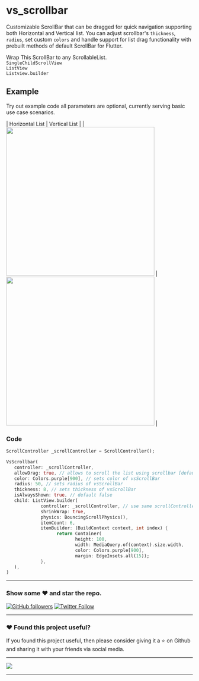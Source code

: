 # vs_scrollbar

Customizable ScrollBar that can be dragged for quick navigation supporting both Horizontal and Vertical list.
You can adjust scrollbar's ```thickness```, ```radius```, set custom ```colors``` and handle support for list drag functionality with prebuilt methods of default ScrollBar for Flutter.

Wrap This ScrollBar to any ScrollableList.  
```SingleChildScrollView```  
```ListView```  
```Listview.builder```

## Example 
Try out example code all parameters are optional, currently serving basic use case scenarios.

|                 Horizontal List                     |                Vertical List                     |
| <img src="https://github.com/VickySalunkhe/vs_scrollbar/blob/main/example/assets/horizontal.webp" width="400"> | <img src="https://github.com/VickySalunkhe/vs_scrollbar/blob/main/example/assets/vertical.webp" width="400"> | 


### Code

```dart
ScrollController _scrollController = ScrollController();

VsScrollbar(
   controller: _scrollController,
   allowDrag: true, // allows to scroll the list using scrollbar [default : true]
   color: Colors.purple[900], // sets color of vsScrollBar
   radius: 50, // sets radius of vsScrollBar
   thickness: 8, // sets thickness of vsScrollBar
   isAlwaysShown: true, // default false
   child: ListView.builder(
             controller: _scrollController, // use same scrollController object to support drag functionality
             shrinkWrap: true,
             physics: BouncingScrollPhysics(),
             itemCount: 6,
             itemBuilder: (BuildContext context, int index) {
                   return Container(
                          height: 100,
                          width: MediaQuery.of(context).size.width,
                          color: Colors.purple[900],
                          margin: EdgeInsets.all(15));
             },
   ),
)
```
---

### Show some :heart: and star the repo.

[![GitHub followers](https://img.shields.io/github/followers/VickySalunkhe.svg?style=social&label=Follow)](https://github.com/VickySalunkhe)
[![Twitter Follow](https://img.shields.io/twitter/follow/VickySalunkhe.svg?style=social)](https://twitter.com/vickysalunkhe01)

---

### :heart: Found this project useful?

If you found this project useful, then please consider giving it a :star: on Github and sharing it with your friends via social media.

---

<a href="https://www.buymeacoffee.com/VickySalunkhe" target="_blank"><img src="https://img.buymeacoffee.com/button-api/?text=Buy me a coffee&emoji=&slug=VickySalunkhe&button_colour=5F7FFF&font_colour=ffffff&font_family=Cookie&outline_colour=000000&coffee_colour=FFDD00"></a>

---


